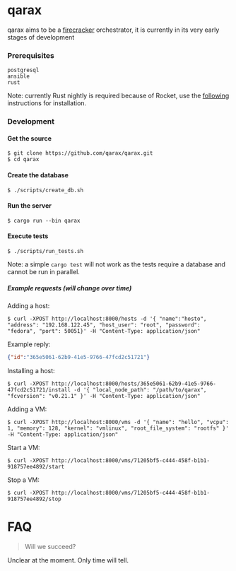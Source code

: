 # qarax
qarax aims to be a [firecracker](https://firecracker-microvm.github.io/) orchestrator, it is currently in its very early stages of development

### Prerequisites
```
postgresql
ansible
rust
```
Note: currently Rust nightly is required because of Rocket, use the [following](https://rocket.rs/v0.4/guide/getting-started/#installing-rust) instructions for installation.

### Development

#### Get the source
```shell
$ git clone https://github.com/qarax/qarax.git
$ cd qarax
```

#### Create the database
```shell
$ ./scripts/create_db.sh
```

#### Run the server
```shell
$ cargo run --bin qarax
```

#### Execute tests
```shell
$ ./scripts/run_tests.sh
```
Note: a simple `cargo test` will not work as the tests require a database and cannot be run in parallel.

##### Example requests (will change over time)

Adding a host:
```shell
$ curl -XPOST http://localhost:8000/hosts -d '{ "name":"hosto", "address": "192.168.122.45", "host_user": "root", "password": "fedora", "port": 50051}' -H "Content-Type: application/json"
```
Example reply:
```json
{"id":"365e5061-62b9-41e5-9766-47fcd2c51721"}
```

Installing a host:
```shell
$ curl -XPOST http://localhost:8000/hosts/365e5061-62b9-41e5-9766-47fcd2c51721/install -d '{ "local_node_path": "/path/to/qarax", "fcversion": "v0.21.1" }' -H "Content-Type: application/json"
```

Adding a VM:
```shell
$ curl -XPOST http://localhost:8000/vms -d '{ "name": "hello", "vcpu": 1, "memory": 128, "kernel": "vmlinux", "root_file_system": "rootfs" }' -H "Content-Type: application/json"
```

Start a VM:
```shell
$ curl -XPOST http://localhost:8000/vms/71205bf5-c444-458f-b1b1-918757ee4892/start
```

Stop a VM:
```shell
$ curl -XPOST http://localhost:8000/vms/71205bf5-c444-458f-b1b1-918757ee4892/stop
```

# FAQ
> Will we succeed?

Unclear at the moment. Only time will tell.

